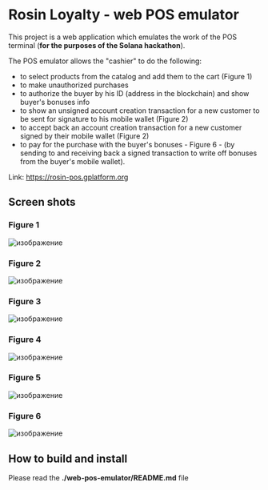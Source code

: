 # Rosin Loyalty - web POS emulator

This project is a web application which emulates the work of the POS terminal (**for the purposes of the Solana hackathon**).

The POS emulator allows the "cashier" to do the following:
- to select products from the catalog and add them to the cart (Figure 1)
- to make unauthorized purchases
- to authorize the buyer by his ID (address in the blockchain) and show buyer's bonuses info
- to show an unsigned account creation transaction for a new customer to be sent for signature to his mobile wallet (Figure 2)
- to accept back an account creation transaction for a new customer signed by their mobile wallet (Figure 2)
- to pay for the purchase with the buyer's bonuses - Figure 6 - (by sending to and receiving back a signed transaction to write off bonuses from the buyer's mobile wallet).

Link: https://rosin-pos.gplatform.org


## Screen shots

### Figure 1

![изображение](https://user-images.githubusercontent.com/6206939/109153757-be7b3280-7786-11eb-83d2-c0160fb4a5f6.png)

### Figure 2

![изображение](https://user-images.githubusercontent.com/6206939/109638825-e8a66900-7b67-11eb-9a11-be02ed23194b.png)

### Figure 3

![изображение](https://user-images.githubusercontent.com/6206939/109639158-4c309680-7b68-11eb-910a-112f7187f2e6.png)

### Figure 4

![изображение](https://user-images.githubusercontent.com/6206939/109639317-771aea80-7b68-11eb-98bf-8cdad436aa45.png)

### Figure 5

![изображение](https://user-images.githubusercontent.com/6206939/109639369-89952400-7b68-11eb-93c0-9da8781c7dd1.png)

### Figure 6

![изображение](https://user-images.githubusercontent.com/6206939/109639531-bcd7b300-7b68-11eb-86c0-6831578ad74b.png)


## How to build and install

Please read the **./web-pos-emulator/README.md** file
